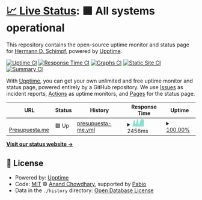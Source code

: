 # [📈 Live Status](https://status.presupuesta.me): <!--live status--> **🟩 All systems operational**

This repository contains the open-source uptime monitor and status page for [Hermann D. Schimpf](https://hds-solutions.net), powered by [Upptime](https://github.com/upptime/upptime).

[![Uptime CI](https://github.com/hschimpf/status.presupuesta.me/workflows/Uptime%20CI/badge.svg)](https://github.com/hschimpf/status.presupuesta.me/actions?query=workflow%3A%22Uptime+CI%22)
[![Response Time CI](https://github.com/hschimpf/status.presupuesta.me/workflows/Response%20Time%20CI/badge.svg)](https://github.com/hschimpf/status.presupuesta.me/actions?query=workflow%3A%22Response+Time+CI%22)
[![Graphs CI](https://github.com/hschimpf/status.presupuesta.me/workflows/Graphs%20CI/badge.svg)](https://github.com/hschimpf/status.presupuesta.me/actions?query=workflow%3A%22Graphs+CI%22)
[![Static Site CI](https://github.com/hschimpf/status.presupuesta.me/workflows/Static%20Site%20CI/badge.svg)](https://github.com/hschimpf/status.presupuesta.me/actions?query=workflow%3A%22Static+Site+CI%22)
[![Summary CI](https://github.com/hschimpf/status.presupuesta.me/workflows/Summary%20CI/badge.svg)](https://github.com/hschimpf/status.presupuesta.me/actions?query=workflow%3A%22Summary+CI%22)

With [Upptime](https://upptime.js.org), you can get your own unlimited and free uptime monitor and status page, powered entirely by a GitHub repository. We use [Issues](https://github.com/hschimpf/status.presupuesta.me/issues) as incident reports, [Actions](https://github.com/hschimpf/status.presupuesta.me/actions) as uptime monitors, and [Pages](https://status.presupuesta.me) for the status page.

<!--start: status pages-->
<!-- This summary is generated by Upptime (https://github.com/upptime/upptime) -->
<!-- Do not edit this manually, your changes will be overwritten -->
<!-- prettier-ignore -->
| URL | Status | History | Response Time | Uptime |
| --- | ------ | ------- | ------------- | ------ |
| <img alt="" src="https://icons.duckduckgo.com/ip3/staging.presupuesta.me.ico" height="13"> [Presupuesta.me](https://staging.presupuesta.me/up) | 🟩 Up | [presupuesta-me.yml](https://github.com/hschimpf/status.presupuesta.me/commits/HEAD/history/presupuesta-me.yml) | <details><summary><img alt="Response time graph" src="./graphs/presupuesta-me/response-time-week.png" height="20"> 2456ms</summary><br><a href="https://status.presupuesta.me/history/presupuesta-me"><img alt="Response time 1527" src="https://img.shields.io/endpoint?url=https%3A%2F%2Fraw.githubusercontent.com%2Fhschimpf%2Fstatus.presupuesta.me%2FHEAD%2Fapi%2Fpresupuesta-me%2Fresponse-time.json"></a><br><a href="https://status.presupuesta.me/history/presupuesta-me"><img alt="24-hour response time 3129" src="https://img.shields.io/endpoint?url=https%3A%2F%2Fraw.githubusercontent.com%2Fhschimpf%2Fstatus.presupuesta.me%2FHEAD%2Fapi%2Fpresupuesta-me%2Fresponse-time-day.json"></a><br><a href="https://status.presupuesta.me/history/presupuesta-me"><img alt="7-day response time 2456" src="https://img.shields.io/endpoint?url=https%3A%2F%2Fraw.githubusercontent.com%2Fhschimpf%2Fstatus.presupuesta.me%2FHEAD%2Fapi%2Fpresupuesta-me%2Fresponse-time-week.json"></a><br><a href="https://status.presupuesta.me/history/presupuesta-me"><img alt="30-day response time 2127" src="https://img.shields.io/endpoint?url=https%3A%2F%2Fraw.githubusercontent.com%2Fhschimpf%2Fstatus.presupuesta.me%2FHEAD%2Fapi%2Fpresupuesta-me%2Fresponse-time-month.json"></a><br><a href="https://status.presupuesta.me/history/presupuesta-me"><img alt="1-year response time 1527" src="https://img.shields.io/endpoint?url=https%3A%2F%2Fraw.githubusercontent.com%2Fhschimpf%2Fstatus.presupuesta.me%2FHEAD%2Fapi%2Fpresupuesta-me%2Fresponse-time-year.json"></a></details> | <details><summary><a href="https://status.presupuesta.me/history/presupuesta-me">100.00%</a></summary><a href="https://status.presupuesta.me/history/presupuesta-me"><img alt="All-time uptime 99.30%" src="https://img.shields.io/endpoint?url=https%3A%2F%2Fraw.githubusercontent.com%2Fhschimpf%2Fstatus.presupuesta.me%2FHEAD%2Fapi%2Fpresupuesta-me%2Fuptime.json"></a><br><a href="https://status.presupuesta.me/history/presupuesta-me"><img alt="24-hour uptime 100.00%" src="https://img.shields.io/endpoint?url=https%3A%2F%2Fraw.githubusercontent.com%2Fhschimpf%2Fstatus.presupuesta.me%2FHEAD%2Fapi%2Fpresupuesta-me%2Fuptime-day.json"></a><br><a href="https://status.presupuesta.me/history/presupuesta-me"><img alt="7-day uptime 100.00%" src="https://img.shields.io/endpoint?url=https%3A%2F%2Fraw.githubusercontent.com%2Fhschimpf%2Fstatus.presupuesta.me%2FHEAD%2Fapi%2Fpresupuesta-me%2Fuptime-week.json"></a><br><a href="https://status.presupuesta.me/history/presupuesta-me"><img alt="30-day uptime 100.00%" src="https://img.shields.io/endpoint?url=https%3A%2F%2Fraw.githubusercontent.com%2Fhschimpf%2Fstatus.presupuesta.me%2FHEAD%2Fapi%2Fpresupuesta-me%2Fuptime-month.json"></a><br><a href="https://status.presupuesta.me/history/presupuesta-me"><img alt="1-year uptime 99.30%" src="https://img.shields.io/endpoint?url=https%3A%2F%2Fraw.githubusercontent.com%2Fhschimpf%2Fstatus.presupuesta.me%2FHEAD%2Fapi%2Fpresupuesta-me%2Fuptime-year.json"></a></details>

<!--end: status pages-->

[**Visit our status website →**](https://status.presupuesta.me)

## 📄 License

- Powered by: [Upptime](https://github.com/upptime/upptime)
- Code: [MIT](./LICENSE) © [Anand Chowdhary](https://anandchowdhary.com), supported by [Pabio](https://pabio.com)
- Data in the `./history` directory: [Open Database License](https://opendatacommons.org/licenses/odbl/1-0/)
